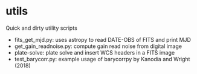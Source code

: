 # utils
Quick and dirty utility scripts

* fits_get_mjd.py: uses astropy to read DATE-OBS of FITS and print MJD
* get_gain_readnoise.py: compute gain read noise from digital image
* plate-solve: plate solve and insert WCS headers in a FITS image
* test_barycorr.py: example usage of barycorrpy by Kanodia and Wright (2018)
